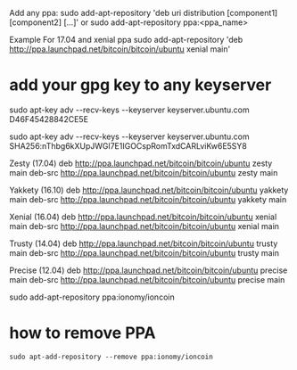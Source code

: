 Add any ppa:
sudo add-apt-repository 'deb uri distribution [component1] [component2] [...]' 
or
sudo add-apt-repository ppa:<ppa_name>


Example For 17.04 and xenial ppa
sudo add-apt-repository 'deb http://ppa.launchpad.net/bitcoin/bitcoin/ubuntu xenial main' 

# add your gpg key to any keyserver
sudo apt-key adv --recv-keys --keyserver keyserver.ubuntu.com D46F45428842CE5E


sudo apt-key adv --recv-keys --keyserver keyserver.ubuntu.com SHA256:nThbg6kXUpJWGl7E1IGOCspRomTxdCARLviKw6E5SY8

Zesty (17.04)
deb http://ppa.launchpad.net/bitcoin/bitcoin/ubuntu zesty main 
deb-src http://ppa.launchpad.net/bitcoin/bitcoin/ubuntu zesty main 

Yakkety (16.10)
deb http://ppa.launchpad.net/bitcoin/bitcoin/ubuntu yakkety main 
deb-src http://ppa.launchpad.net/bitcoin/bitcoin/ubuntu yakkety main 

Xenial (16.04)
deb http://ppa.launchpad.net/bitcoin/bitcoin/ubuntu xenial main 
deb-src http://ppa.launchpad.net/bitcoin/bitcoin/ubuntu xenial main 

Trusty (14.04)
deb http://ppa.launchpad.net/bitcoin/bitcoin/ubuntu trusty main 
deb-src http://ppa.launchpad.net/bitcoin/bitcoin/ubuntu trusty main 

Precise (12.04)
deb http://ppa.launchpad.net/bitcoin/bitcoin/ubuntu precise main 
deb-src http://ppa.launchpad.net/bitcoin/bitcoin/ubuntu precise main 


sudo add-apt-repository ppa:ionomy/ioncoin



# how to remove PPA
`sudo apt-add-repository --remove ppa:ionomy/ioncoin`
